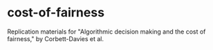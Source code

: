 # cost-of-fairness
Replication materials for "Algorithmic decision making and the cost of fairness," by Corbett-Davies et al.
